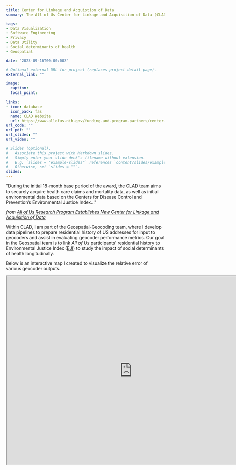 ```yaml
---
title: Center for Linkage and Acquistion of Data
summary: The All of Us Center for Linkage and Acquisition of Data (CLAD) expands the types and research utility of program data available to researchers through passive data streams. CLAD acquires and processes linked data within a secure platform before delivering it to the All of Us Data and Research Center. The CLAD team is also responsible for developing analytical tools to help researchers jumpstart their analyses when using the linked data.

tags:
- Data Visualization
- Software Engineering
- Privacy
- Data Utility
- Social determinants of health
- Geospatial

date: "2023-09-16T00:00:00Z"

# Optional external URL for project (replaces project detail page).
external_link: ""

image:
  caption:
  focal_point:

links:
- icon: database
  icon_pack: fas
  name: CLAD Website
  url: https://www.allofus.nih.gov/funding-and-program-partners/center-for-linkage-and-aquisition-of-data
url_code: ""
url_pdf: ""
url_slides: ""
url_video: ""

# Slides (optional).
#   Associate this project with Markdown slides.
#   Simply enter your slide deck's filename without extension.
#   E.g. `slides = "example-slides"` references `content/slides/example-slides.md`.
#   Otherwise, set `slides = ""`.
slides:
---
```


"During the initial 18-month base period of the award, the CLAD team aims to securely acquire health care claims and mortality data, as well as initial environmental data based on the Centers for Disease Control and Prevention’s Environmental Justice Index..."

*from [All of Us Research Program Establishes New Center for Linkage and Acquisition of Data](https://allofus.nih.gov/news-events/announcements/all-us-research-program-establishes-new-center-linkage-and-acquisition-data)*

Within CLAD, I am part of the Geospatial-Geocoding team, where I develop data pipelines to prepare residential history of US addresses for input to geocoders and assist in evaluating geocoder performance metrics. Our goal in the Geospatial team is to link *All of Us* participants' residential history to Environmental Justice Index ([EJI]) to study the impact of social determinants of health longitudinally.

Below is an interactive map I created to visualize the relative error of various geocoder outputs.
      
<iframe src="https://github.com/brian-cy-chang/starter-hugo-academic/blob/master/content/project/clad/bounding_circle_nonurban_nontribal.html" width="800" height="600"></iframe>
<!-- [Link to the Interactive Geocoder Visualization](bounding_circle_nonurban_nontribal.html) -->

[//]: # (Reference Links)

   [Plotly]: <https://www.plotly.com/>
   [Dash]: <https://dash.plotly.com/>
   [OHDSI]: <https://forums.ohdsi.org/t/synthetic-data-with-simulated-covid-outbreak/10256>
   [TopoJSON Github Repository]: <https://www.github.com/deldersveld/topojson/tree/master/countries/us-states>
   [Heroku]: <https://www.heroku.com>
   [Functional]: <https://github.com/co-map-v/co-map-v.github.io/blob/main/docs/Functional%20Specification.pdf>
   [Component]: <https://github.com/co-map-v/co-map-v.github.io/blob/main/docs/Component%20Specification.pdf>
   [This is our YML for our conda virtual environment]: <https://github.com/co-map-v/co-map-v.github.io/blob/main/environment.yml>
   [this is the requirements.txt file]: <https://github.com/co-map-v/co-map-v.github.io/blob/main/requirements.txt>
   [D3]: <https://d3js.org/>
   [HuggingFace]: <https://huggingface.co/>
   [API]: <https://developer.twitter.com/apitools/>
   [EJI]: <https://www.atsdr.cdc.gov/placeandhealth/eji/index.html>